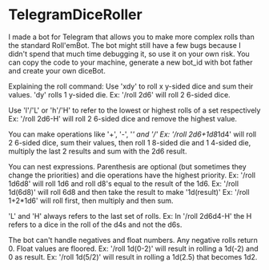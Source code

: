 # TelegramDiceRoller

I made a bot for Telegram that allows you to make more complex rolls than the standard Roll'emBot.
The bot might still have a few bugs because I didn't spend that much time debugging it, so use it on your own risk.
You can copy the code to your machine, generate a new bot_id with bot father and create your own diceBot.

Explaining the roll command:
Use 'xdy' to roll x y-sided dice and sum their values. 'dy' rolls 1 y-sided die.
Ex: '/roll 2d6' will roll 2 6-sided dice.

Use 'l'/'L' or 'h'/'H' to refer to the lowest or highest rolls of a set respectively
Ex: '/roll 2d6-H' will roll 2 6-sided dice and remove the highest value.

You can make operations like '+', '-', '*' and '/'
Ex: '/roll 2d6+1d8*1d4' will roll 2 6-sided dice, sum their values, then roll 1 8-sided die and 1 4-sided die, multiply the last 2 results and sum with the 2d6 result.

You can nest expressions. Parenthesis are optional (but sometimes they change the priorities) and die operations have the highest priority.
Ex: '/roll 1d6d8' will roll 1d6 and roll d8's equal to the result of the 1d6.
Ex: '/roll 1d(6d8)' will roll 6d8 and then take the result to make '1d(result)'
Ex: '/roll 1+2*1d6' will roll first, then multiply and then sum.

'L' and 'H' always refers to the last set of rolls.
Ex: In '/roll 2d6d4-H' the H refers to a dice in the roll of the d4s and not the d6s.

The bot can't handle negatives and float numbers. Any negative rolls return 0. Float values are floored.
Ex: '/roll 1d(0-2)' will result in rolling a 1d(-2) and 0 as result.
Ex: '/roll 1d(5/2)' will result in rolling a 1d(2.5) that becomes 1d2.

